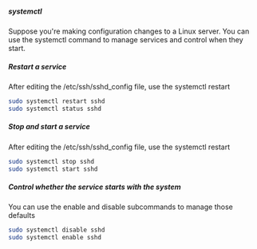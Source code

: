 
##### systemctl
Suppose you're making configuration changes to a Linux server.
You can use the systemctl command to manage services and control when they start.

##### Restart a service

After editing the /etc/ssh/sshd_config file, use the systemctl restart

``````sh
sudo systemctl restart sshd
sudo systemctl status sshd

``````
##### Stop and start a service

After editing the /etc/ssh/sshd_config file, use the systemctl restart

``````sh
sudo systemctl stop sshd
sudo systemctl start sshd
``````
##### Control whether the service starts with the system

You can use the enable and disable subcommands to manage those defaults

``````sh
sudo systemctl disable sshd
sudo systemctl enable sshd
``````
